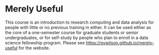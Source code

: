 # Merely Useful

This course is an introduction to research computing and data analysis
for people with little or no previous training in either.
It can be used either as the core of a one-semester course for graduate students or senior undergraduates,
or for self-study by people who plan to enroll in a data science fellowship program.
Please see <https://gvwilson.github.io/merely-useful> for the website.

